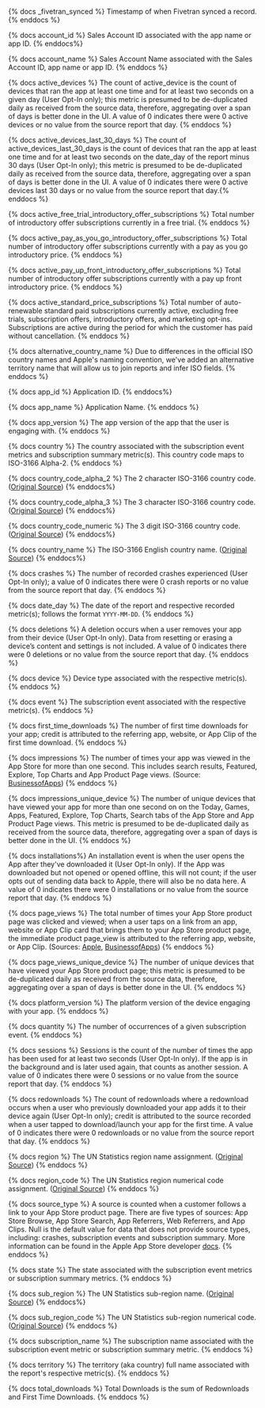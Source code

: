 {% docs _fivetran_synced %} Timestamp of when Fivetran synced a record. {% enddocs %}

{% docs account_id %} Sales Account ID associated with the app name or app ID. {% enddocs%}

{% docs account_name %} Sales Account Name associated with the Sales Account ID, app name or app ID. {% enddocs %}

{% docs active_devices %} The count of active_device is the count of devices that ran the app at least one time and for at least two seconds on a given day (User Opt-In only); this metric is presumed to be de-duplicated daily as received from the source data, therefore, aggregating over a span of days is better done in the UI. A value of 0 indicates there were 0 active devices or no value from the source report that day. {% enddocs %}

{% docs active_devices_last_30_days %} The count of active_devices_last_30_days is the count of devices that ran the app at least one time and for at least two seconds on the date_day of the report minus 30 days (User Opt-In only); this metric is presumed to be de-duplicated daily as received from the source data, therefore, aggregating over a span of days is better done in the UI. A value of 0 indicates there were 0 active devices last 30 days or no value from the source report that day.{% enddocs %}

{% docs active_free_trial_introductory_offer_subscriptions %} Total number of introductory offer subscriptions currently in a free trial. {% enddocs %}

{% docs active_pay_as_you_go_introductory_offer_subscriptions %} Total number of introductory offer subscriptions currently with a pay as you go introductory price. {% enddocs %}

{% docs active_pay_up_front_introductory_offer_subscriptions %} Total number of introductory offer subscriptions currently with a pay up front introductory price. {% enddocs %}

{% docs active_standard_price_subscriptions %} Total number of auto-renewable standard paid subscriptions currently active, excluding free trials, 
subscription offers, introductory offers, and marketing opt-ins. Subscriptions are active during the period for which the customer has paid without cancellation. {% enddocs %}

{% docs alternative_country_name %} Due to differences in the official ISO country names and Apple's naming convention, we've added an alternative territory name that will allow us to join reports and infer ISO fields. {% enddocs %}

{% docs app_id %} Application ID. {% enddocs%}

{% docs app_name %} Application Name. {% enddocs %}

{% docs app_version %} The app version of the app that the user is engaging with. {% enddocs %}

{% docs country %} The country associated with the subscription event metrics and subscription summary metric(s). This country code maps to ISO-3166 Alpha-2. {% enddocs %}

{% docs country_code_alpha_2 %} The 2 character ISO-3166 country code. ([Original Source](https://github.com/lukes/ISO-3166-Countries-with-Regional-Codes/blob/master/all/all.csv)) {% enddocs%}

{% docs country_code_alpha_3 %} The 3 character ISO-3166 country code. ([Original Source](https://github.com/lukes/ISO-3166-Countries-with-Regional-Codes/blob/master/all/all.csv)) {% enddocs%}

{% docs country_code_numeric %} The 3 digit ISO-3166 country code. ([Original Source](https://github.com/lukes/ISO-3166-Countries-with-Regional-Codes/blob/master/all/all.csv)) {% enddocs%}

{% docs country_name %} The ISO-3166 English country name. ([Original Source](https://github.com/lukes/ISO-3166-Countries-with-Regional-Codes/blob/master/all/all.csv)) {% enddocs%}

{% docs crashes %} The number of recorded crashes experienced (User Opt-In only); a value of 0 indicates there were 0 crash reports or no value from the source report that day. {% enddocs %}

{% docs date_day %} The date of the report and respective recorded metric(s); follows the format `YYYY-MM-DD`. {% enddocs %}

{% docs deletions %} A deletion occurs when a user removes your app from their device (User Opt-In only). Data from resetting or erasing a device’s content and settings is not included. A value of 0 indicates there were 0 deletions or no value from the source report that day. {% enddocs %}

{% docs device %} Device type associated with the respective metric(s). {% enddocs %}

{% docs event %} The subscription event associated with the respective metric(s). {% enddocs %}

{% docs first_time_downloads %} The number of first time downloads for your app; credit is attributed to the referring app, website, or App Clip of the first time download. {% enddocs %}

{% docs impressions %} The number of times your app was viewed in the App Store for more than one second. This includes search results, Featured, Explore, Top Charts and App Product Page views. (Source: [BusinessofApps](https://www.businessofapps.com/insights/understanding-the-app-store-metrics/#:~:text=Impressions%20%E2%80%93%20%E2%80%9CThe%20number%20of%20times,was%20clicked%20on%20and%20viewed.)) {% enddocs %}

{% docs impressions_unique_device %} The number of unique devices that have viewed your app for more than one second on on the Today, Games, Apps, Featured, Explore, Top Charts, Search tabs of the App Store and App Product Page views. This metric is presumed to be de-duplicated daily as received from the source data, therefore, aggregating over a span of days is better done in the UI. {% enddocs %}

{% docs installations%} An installation event is when the user opens the App after they've downloaded it (User Opt-In only). If the App was downloaded but not opened or opened offline, this will not count; if the user opts out of sending data back to Apple, there will also be no data here. A value of 0 indicates there were 0 installations or no value from the source report that day. {% enddocs %}

{% docs page_views %} The total number of times your App Store product page was clicked and viewed; when a user taps on a link from an app, website or App Clip card that brings them to your App Store product page, the immediate product page_view is attributed to the referring app, website, or App Clip. (Sources: [Apple](https://help.apple.com/app-store-connect/#/itcf19c873df), [BusinessofApps](https://www.businessofapps.com/insights/understanding-the-app-store-metrics/#:~:text=Impressions%20%E2%80%93%20%E2%80%9CThe%20number%20of%20times,was%20clicked%20on%20and%20viewed.)) {% enddocs %}

{% docs page_views_unique_device %} The number of unique devices that have viewed your App Store product page; this metric is presumed to be de-duplicated daily as received from the source data, therefore, aggregating over a span of days is better done in the UI. {% enddocs %}

{% docs platform_version %} The platform version of the device engaging with your app. {% enddocs %}

{% docs quantity %} The number of occurrences of a given subscription event. {% enddocs %}

{% docs sessions %} Sessions is the count of the number of times the app has been used for at least two seconds (User Opt-In only). If the app is in the background and is later used again, that counts as another session. A value of 0 indicates there were 0 sessions or no value from the source report that day. {% enddocs %}

{% docs redownloads %} The count of redownloads where a redownload occurs when a user who previously downloaded your app adds it to their device again (User Opt-In only); credit is attributed to the source recorded when a user tapped to download/launch your app for the first time. A value of 0 indicates there were 0 redownloads or no value from the source report that day. {% enddocs %}

{% docs region %} The UN Statistics region name assignment. ([Original Source](https://github.com/lukes/ISO-3166-Countries-with-Regional-Codes/blob/master/all/all.csv)) {% enddocs %}

{% docs region_code %} The UN Statistics region numerical code assignment. ([Original Source](https://github.com/lukes/ISO-3166-Countries-with-Regional-Codes/blob/master/all/all.csv)) {% enddocs %}

{% docs source_type %} A source is counted when a customer follows a link to your App Store product page. 
There are five types of sources: App Store Browse, App Store Search, App Referrers, Web Referrers, and App Clips. Null is the default value for data that does not provide source types, including: crashes, subscription events and subscription summary.
More information can be found in the Apple App Store developer [docs](https://developer.apple.com/help/app-store-connect/view-app-analytics/view-acquisition-sources/).
{% enddocs %}

{% docs state %} The state associated with the subscription event metrics or subscription summary metrics. {% enddocs %}

{% docs sub_region %} The UN Statistics sub-region name. ([Original Source](https://github.com/lukes/ISO-3166-Countries-with-Regional-Codes/blob/master/all/all.csv)) {% enddocs%}

{% docs sub_region_code %} The UN Statistics sub-region numerical code. ([Original Source](https://github.com/lukes/ISO-3166-Countries-with-Regional-Codes/blob/master/all/all.csv)) {% enddocs %}

{% docs subscription_name %} The subscription name associated with the subscription event metric or subscription summary metric. {% enddocs %}

{% docs territory %} The territory (aka country) full name associated with the report's respective metric(s). {% enddocs %}

{% docs total_downloads %} Total Downloads is the sum of Redownloads and First Time Downloads. {% enddocs %}





